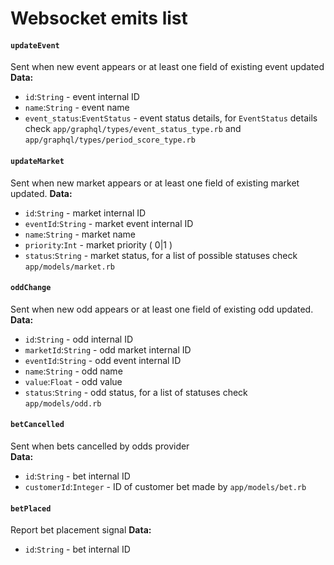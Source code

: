 Websocket emits list
============================

#### `updateEvent`
Sent when new event appears or at least one field of existing
event updated
**Data:**
* `id`:`String` - event internal ID
* `name`:`String` - event name
* `event_status`:`EventStatus` - event status details, for `EventStatus`
details check `app/graphql/types/event_status_type.rb` and
`app/graphql/types/period_score_type.rb`

#### `updateMarket`
Sent when new market appears or at least one field of existing
market updated. 
**Data:**
* `id`:`String` - market internal ID
* `eventId`:`String` - market event internal ID
* `name`:`String` - market name
* `priority`:`Int` - market priority ( 0|1 )
* `status`:`String` - market status, for a list of possible statuses check 
`app/models/market.rb`

#### `oddChange`
Sent when new odd appears or at least one field of existing
odd updated.  
**Data:**
* `id`:`String` - odd internal ID
* `marketId`:`String` - odd market internal ID
* `eventId`:`String` - odd event internal ID
* `name`:`String` - odd name
* `value`:`Float` - odd value
* `status`:`String` - odd status, for a list of statuses check
`app/models/odd.rb`

#### `betCancelled`
Sent when bets cancelled by odds provider  
**Data:**
* `id`:`String` - bet internal ID
* `customerId`:`Integer` - ID of customer bet made by
`app/models/bet.rb`

#### `betPlaced`
Report bet placement signal 
**Data:**
* `id`:`String` - bet internal ID
